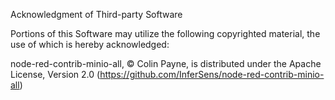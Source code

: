Acknowledgment of Third-party Software

Portions of this Software may utilize the following copyrighted material,
the use of which is hereby acknowledged:

node-red-contrib-minio-all, © Colin Payne, is distributed under the Apache
License, Version 2.0 (https://github.com/InferSens/node-red-contrib-minio-all)